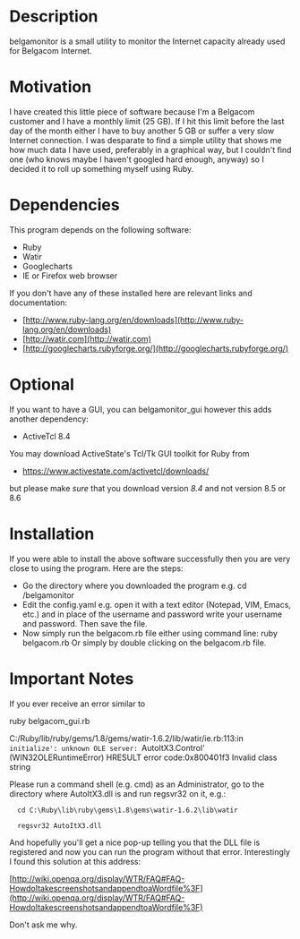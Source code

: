 

Description 
============ 

belgamonitor is a small utility to monitor the Internet capacity already 
used for Belgacom Internet. 

Motivation 
=========== 

I have created this little piece of software because I'm a Belgacom 
customer and I have a monthly limit (25 GB). If I hit this limit before 
the last day of the month either I have to buy another 5 GB or suffer 
a very slow Internet connection. I was desparate to find a simple utility
that shows me how much data I have used, preferably in a graphical way, but
I couldn't find one (who knows maybe I haven't googled hard enough, anyway)
so I decided it to roll up something myself using Ruby.


Dependencies 
============
This program depends on the following software:

* Ruby 
* Watir
* Googlecharts
* IE or Firefox web browser

If you don't have any of these installed here are relevant links and 
documentation:

* [http://www.ruby-lang.org/en/downloads](http://www.ruby-lang.org/en/downloads)
* [http://watir.com](http://watir.com)
* [http://googlecharts.rubyforge.org/](http://googlecharts.rubyforge.org/)

Optional
========
If you want to have a GUI, you can belgamonitor_gui however this adds 
another dependency:

* ActiveTcl 8.4

You may download ActiveState's Tcl/Tk GUI toolkit for Ruby from

* https://www.activestate.com/activetcl/downloads/

but please make *sure* that you download version *8.4* and not version 8.5
or 8.6


Installation
============
 
If you were able to install the above software successfully then you are
very close to using the program. Here are the steps:

- Go the directory where you downloaded the program
  e.g. cd /belgamonitor
- Edit the config.yaml
  e.g. open it with a text editor (Notepad, VIM, Emacs, etc.) and
  in place of the username and password write your username and password.
  Then save the file.
- Now simply run the belgacom.rb file either using command line:
  ruby belgacom.rb
  Or simply by double clicking on the belgacom.rb file.

Important Notes 
=============== 

If you ever receive an error similar to

   ruby belgacom_gui.rb

   C:/Ruby/lib/ruby/gems/1.8/gems/watir-1.6.2/lib/watir/ie.rb:113:in `initialize':
     unknown OLE server: `AutoItX3.Control' (WIN32OLERuntimeError)
     	     HRESULT error code:0x800401f3
	     Invalid class string

Please run a command shell (e.g. cmd) as an Administrator, go to the 
directory where AutoItX3.dll is and run regsvr32 on it, e.g.:

	  cd C:\Ruby\lib\ruby\gems\1.8\gems\watir-1.6.2\lib\watir

	  regsvr32 AutoItX3.dll

And hopefully you'll get a nice pop-up telling you that the DLL file is
registered and now you can run the program without that error. 
Interestingly I found this solution at this address:

[http://wiki.openqa.org/display/WTR/FAQ#FAQ-HowdoItakescreenshotsandappendtoaWordfile%3F](http://wiki.openqa.org/display/WTR/FAQ#FAQ-HowdoItakescreenshotsandappendtoaWordfile%3F)

Don't ask me why.
